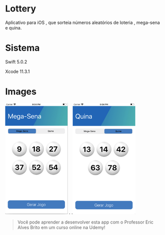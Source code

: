 # Lottery
Aplicativo para iOS , que sorteia números aleatórios de loteria , mega-sena e quina. 
# Sistema

Swift 5.0.2

Xcode 11.3.1
# Images
<img src="ScreenShots/Mega-Sena.png" width="200"> .        .<img src="ScreenShots/Quina.png" width="200">

> Você pode aprender a desenvolver esta app com o Professor Eric Alves Brito em um curso online na Udemy!
